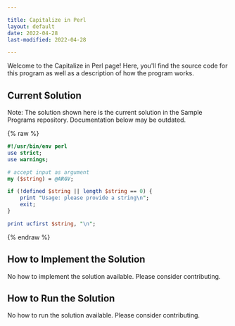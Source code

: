 ```yaml
---

title: Capitalize in Perl
layout: default
date: 2022-04-28
last-modified: 2022-04-28

---
```


Welcome to the Capitalize in Perl page! Here, you'll find the source code for this program as well as a description of how the program works.

## Current Solution

Note: The solution shown here is the current solution in the Sample Programs repository. Documentation below may be outdated.

{% raw %}

```Perl
#!/usr/bin/env perl
use strict;
use warnings;

# accept input as argument
my ($string) = @ARGV;

if (!defined $string || length $string == 0) {
	print "Usage: please provide a string\n";
	exit;
}

print ucfirst $string, "\n";

```

{% endraw %}

## How to Implement the Solution

No how to implement the solution available. Please consider contributing.

## How to Run the Solution

No how to run the solution available. Please consider contributing.